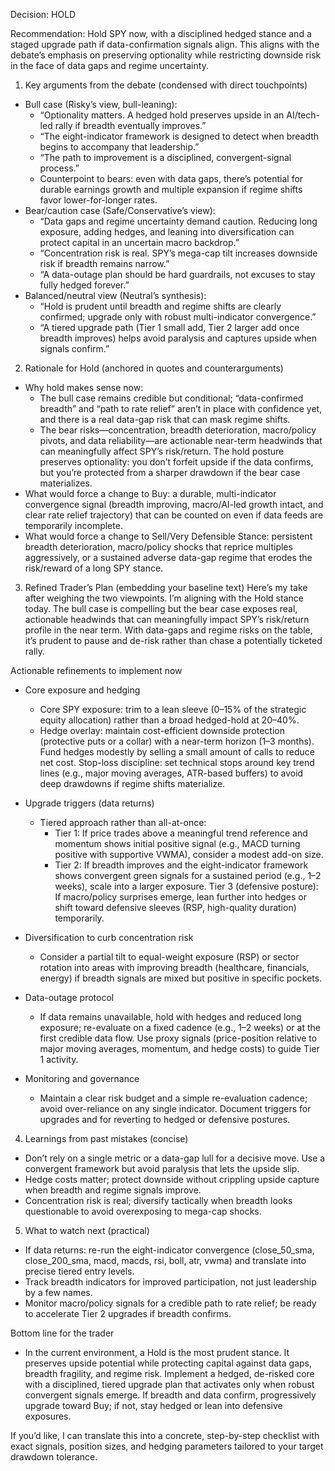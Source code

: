 Decision: HOLD

Recommendation: Hold SPY now, with a disciplined hedged stance and a staged upgrade path if data-confirmation signals align. This aligns with the debate’s emphasis on preserving optionality while restricting downside risk in the face of data gaps and regime uncertainty.

1) Key arguments from the debate (condensed with direct touchpoints)
- Bull case (Risky’s view, bull-leaning):
  - “Optionality matters. A hedged hold preserves upside in an AI/tech-led rally if breadth eventually improves.”
  - “The eight-indicator framework is designed to detect when breadth begins to accompany that leadership.”
  - “The path to improvement is a disciplined, convergent-signal process.” 
  - Counterpoint to bears: even with data gaps, there’s potential for durable earnings growth and multiple expansion if regime shifts favor lower-for-longer rates.
- Bear/caution case (Safe/Conservative’s view):
  - “Data gaps and regime uncertainty demand caution. Reducing long exposure, adding hedges, and leaning into diversification can protect capital in an uncertain macro backdrop.”
  - “Concentration risk is real. SPY’s mega-cap tilt increases downside risk if breadth remains narrow.”
  - “A data-outage plan should be hard guardrails, not excuses to stay fully hedged forever.”
- Balanced/neutral view (Neutral’s synthesis):
  - “Hold is prudent until breadth and regime shifts are clearly confirmed; upgrade only with robust multi-indicator convergence.”
  - “A tiered upgrade path (Tier 1 small add, Tier 2 larger add once breadth improves) helps avoid paralysis and captures upside when signals confirm.”

2) Rationale for Hold (anchored in quotes and counterarguments)
- Why hold makes sense now:
  - The bull case remains credible but conditional; “data-confirmed breadth” and “path to rate relief” aren’t in place with confidence yet, and there is a real data-gap risk that can mask regime shifts.
  - The bear risks—concentration, breadth deterioration, macro/policy pivots, and data reliability—are actionable near-term headwinds that can meaningfully affect SPY’s risk/return.
  The hold posture preserves optionality: you don’t forfeit upside if the data confirms, but you’re protected from a sharper drawdown if the bear case materializes.
- What would force a change to Buy:
  a durable, multi-indicator convergence signal (breadth improving, macro/AI-led growth intact, and clear rate relief trajectory) that can be counted on even if data feeds are temporarily incomplete.
- What would force a change to Sell/Very Defensible Stance:
  persistent breadth deterioration, macro/policy shocks that reprice multiples aggressively, or a sustained adverse data-gap regime that erodes the risk/reward of a long SPY stance.

3) Refined Trader’s Plan (embedding your baseline text)
Here’s my take after weighing the two viewpoints. I’m aligning with the Hold stance today. The bull case is compelling but the bear case exposes real, actionable headwinds that can meaningfully impact SPY’s risk/return profile in the near term. With data-gaps and regime risks on the table, it’s prudent to pause and de-risk rather than chase a potentially ticketed rally.

Actionable refinements to implement now
- Core exposure and hedging
  - Core SPY exposure: trim to a lean sleeve (0–15% of the strategic equity allocation) rather than a broad hedged-hold at 20–40%.
  - Hedge overlay: maintain cost-efficient downside protection (protective puts or a collar) with a near-term horizon (1–3 months). Fund hedges modestly by selling a small amount of calls to reduce net cost.
  Stop-loss discipline: set technical stops around key trend lines (e.g., major moving averages, ATR-based buffers) to avoid deep drawdowns if regime shifts materialize.

- Upgrade triggers (data returns)
  - Tiered approach rather than all-at-once:
    - Tier 1: If price trades above a meaningful trend reference and momentum shows initial positive signal (e.g., MACD turning positive with supportive VWMA), consider a modest add-on size.
    - Tier 2: If breadth improves and the eight-indicator framework shows convergent green signals for a sustained period (e.g., 1–2 weeks), scale into a larger exposure.
  Tier 3 (defensive posture): If macro/policy surprises emerge, lean further into hedges or shift toward defensive sleeves (RSP, high-quality duration) temporarily.

- Diversification to curb concentration risk
  - Consider a partial tilt to equal-weight exposure (RSP) or sector rotation into areas with improving breadth (healthcare, financials, energy) if breadth signals are mixed but positive in specific pockets.

- Data-outage protocol
  - If data remains unavailable, hold with hedges and reduced long exposure; re-evaluate on a fixed cadence (e.g., 1–2 weeks) or at the first credible data flow. Use proxy signals (price-position relative to major moving averages, momentum, and hedge costs) to guide Tier 1 activity.

- Monitoring and governance
  - Maintain a clear risk budget and a simple re-evaluation cadence; avoid over-reliance on any single indicator. Document triggers for upgrades and for reverting to hedged or defensive postures.

4) Learnings from past mistakes (concise)
- Don’t rely on a single metric or a data-gap lull for a decisive move. Use a convergent framework but avoid paralysis that lets the upside slip.
- Hedge costs matter; protect downside without crippling upside capture when breadth and regime signals improve.
- Concentration risk is real; diversify tactically when breadth looks questionable to avoid overexposing to mega-cap shocks.

5) What to watch next (practical)
- If data returns: re-run the eight-indicator convergence (close_50_sma, close_200_sma, macd, macds, rsi, boll, atr, vwma) and translate into precise tiered entry levels.
- Track breadth indicators for improved participation, not just leadership by a few names.
- Monitor macro/policy signals for a credible path to rate relief; be ready to accelerate Tier 2 upgrades if breadth confirms.

Bottom line for the trader
- In the current environment, a Hold is the most prudent stance. It preserves upside potential while protecting capital against data gaps, breadth fragility, and regime risk. Implement a hedged, de-risked core with a disciplined, tiered upgrade plan that activates only when robust convergent signals emerge. If breadth and data confirm, progressively upgrade toward Buy; if not, stay hedged or lean into defensive exposures.

If you’d like, I can translate this into a concrete, step-by-step checklist with exact signals, position sizes, and hedging parameters tailored to your target drawdown tolerance.